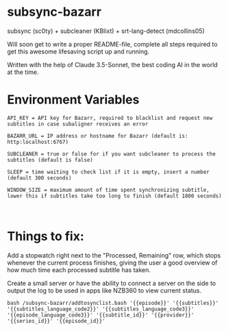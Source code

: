 # subsync-bazarr
subsync (sc0ty) + subcleaner (KBlixt) + srt-lang-detect (mdcollins05)
<br />

Will soon get to write a proper README-file, complete all steps required to get this awesome lifesaving script up and running.

Written with the help of Claude 3.5-Sonnet, the best coding AI in the world at the time.

# Environment Variables
~~~
API_KEY = API key for Bazarr, required to blacklist and request new subtitles in case subaligner receives an error
~~~
~~~
BAZARR_URL = IP address or hostname for Bazarr (default is: http:localhost:6767)
~~~
~~~
SUBCLEANER = true or false for if you want subcleaner to process the subtitles (default is false)
~~~
~~~
SLEEP = time waiting to check list if it is empty, insert a number (default 300 seconds)
~~~
~~~
WINDOW_SIZE = maximum amount of time spent synchronizing subtitle, lower this if subtitles take too long to finish (default 1800 seconds)
~~~
<br />

# Things to fix:
Add a stopwatch right next to the "Processed, Remaining" row, which stops whenever the current process finishes, giving the user a good overview of how much time each processed subtitle has taken.


Create a small server or have the ability to connect a server on the side to output the log to be used in apps like NZB360 to view current status.


~~~
bash /subsync-bazarr/addtosynclist.bash '{{episode}}' '{{subtitles}}' '{{subtitles_language_code2}}' '{{subtitles_language_code3}}' '{{episode_language_code3}}' '{{subtitle_id}}' '{{provider}}' '{{series_id}}' '{{episode_id}}'
~~~
